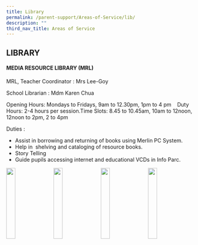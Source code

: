 ```yaml
---
title: Library
permalink: /parent-support/Areas-of-Service/lib/
description: ""
third_nav_title: Areas of Service
---
```

## LIBRARY

#### MEDIA RESOURCE LIBRARY (MRL)

MRL, Teacher Coordinator : Mrs Lee-Goy

School Librarian : Mdm Karen Chua

Opening Hours: Mondays to Fridays, 9am to 12.30pm, 1pm to 4 pm    Duty Hours: 2-4 hours per session.Time Slots: 8.45 to 10.45am, 10am to 12noon, 12noon to 2pm, 2 to 4pm

Duties :
*   Assist in borrowing and returning of books using Merlin PC System.
*   Help in  shelving and cataloging of resource books.
*   Story Telling
*   Guide pupils accessing internet and educational VCDs in Info Parc.

<img src="/images/eng10.jpeg" style="width:22%;margin-right:15px;" align = "left">
<img src="/images/eng11.jpeg" style="width:22%;margin-right:15px;" align = "left">
<img src="/images/eng12.jpeg" style="width:22%;margin-right:15px;" align = "left">
<img src="/images/eng12.jpeg" style="width:22%;margin-right:15px;" align = "left">
<br clear="left">
